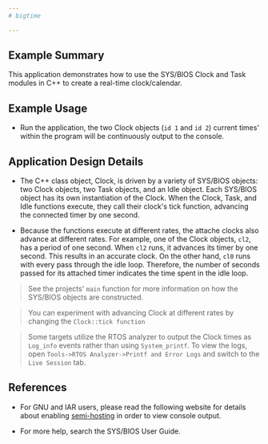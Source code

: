 ```yaml
---
# bigtime

---
```


## Example Summary

This application demonstrates how to use the SYS/BIOS Clock and Task modules in
C++ to create a real-time clock/calendar.

## Example Usage

* Run the application, the two Clock objects (`id 1` and `id 2`) current times'
within the program will be continuously output to the console.

## Application Design Details

* The C++ class object, Clock, is driven by a variety of SYS/BIOS objects: two
Clock objects, two Task objects, and an Idle object. Each SYS/BIOS object has
its own instantiation of the Clock.  When the Clock, Task, and Idle functions
execute, they call their clock's tick function, advancing the connected timer
by one second.

* Because the functions execute at different rates, the attache clocks also
advance at different rates.  For example, one of the Clock objects, `cl2`,
has a period of one second.  When `cl2` runs, it advances its timer by
one second. This results in an accurate clock.  On the other hand,
`cl0` runs with every pass through the idle loop.  Therefore, the number of
seconds passed for its attached timer indicates the time spent in the idle loop.

> See the projects' `main` function for more information on how the SYS/BIOS
objects are constructed.

> You can experiment with advancing Clock at different rates
by changing the `Clock::tick function`

> Some targets utilize the RTOS analyzer to output the Clock times as
`Log_info` events rather than using `System_printf`. To view the logs, open
`Tools->RTOS Analyzer->Printf and Error Logs` and switch to the `Live
Session` tab.

## References
* For GNU and IAR users, please read the following website for details about
enabling [semi-hosting](http://processors.wiki.ti.com/index.php/TI-RTOS_Examples_SemiHosting)
in order to view console output.

* For more help, search the SYS/BIOS User Guide.
